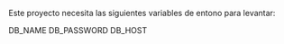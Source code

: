 Este proyecto necesita las siguientes variables de entono para levantar:

DB_NAME
DB_PASSWORD
DB_HOST